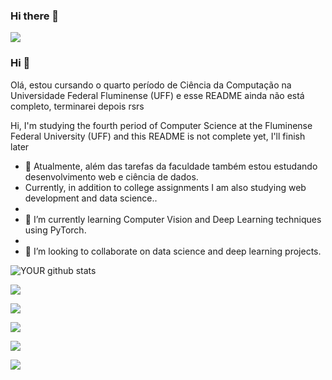 ### Hi there 👋

<!--
**AlessandroRossiUFF/AlessandroRossiUFF** is a ✨ _special_ ✨ repository because its `README.md` (this file) appears on your GitHub profile.

Here are some ideas to get you started:

- 🔭 I’m currently working on ...
- 🌱 I’m currently learning ...
- 👯 I’m looking to collaborate on ...
- 🤔 I’m looking for help with ...
- 💬 Ask me about ...
- 📫 How to reach me: ...
- 😄 Pronouns: ...
- ⚡ Fun fact: ...
-->
<img src="https://github.com/pr2tik1/pr2tik1/blob/master/IMAGE-NAME">

### Hi 👋
Olá, estou cursando o quarto período de Ciência da Computação na Universidade Federal Fluminense (UFF) e esse README ainda não está completo, terminarei depois rsrs

Hi, I'm studying the fourth period of Computer Science at the Fluminense Federal University (UFF) and this README is not complete yet, I'll finish later

- 🔭 Atualmente, além das tarefas da faculdade também estou estudando desenvolvimento web e ciência de dados.
- Currently, in addition to college assignments I am also studying web development and data science..
- 
- 🌱 I’m currently learning Computer Vision and Deep Learning techniques using PyTorch.
- 
- 🤝 I’m looking to collaborate on data science and deep learning projects. 

![YOUR github stats](https://github-readme-stats.vercel.app/api?username=USERNAME)

[<img src="https://img.shields.io/badge/twitter-%231DA1F2.svg?&style=for-the-badge&logo=twitter&logoColor=white" />](https://twitter.com/USERNAME) 

[<img src="https://img.shields.io/badge/medium-%2312100E.svg?&style=for-the-badge&logo=medium&logoColor=white" />](https://medium.com/USERNAME) 

[<img src="https://img.shields.io/badge/linkedin-%230077B5.svg?&style=for-the-badge&logo=linkedin&logoColor=white" />](https://www.linkedin.com/in/alessandro-rossi-a525161b2/) 

[<img src = "https://img.shields.io/badge/instagram-%23E4405F.svg?&style=for-the-badge&logo=instagram&logoColor=white">](https://www.instagram.com/USERNAME/) 

[<img src = "https://img.shields.io/badge/facebook-%231877F2.svg?&style=for-the-badge&logo=facebook&logoColor=white">](https://www.facebook.com/USERNAME)
